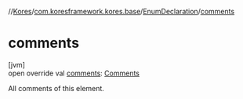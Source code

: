 //[Kores](../../../index.md)/[com.koresframework.kores.base](../index.md)/[EnumDeclaration](index.md)/[comments](comments.md)

# comments

[jvm]\
open override val [comments](comments.md): [Comments](../../com.koresframework.kores.base.comment/-comments/index.md)

All comments of this element.
